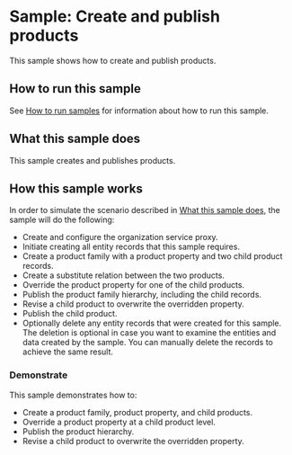 
# Sample: Create and publish products

This sample shows how to create and publish products.

## How to run this sample

See [How to run samples](https://github.com/microsoft/PowerApps-Samples/blob/master/cds/README.md) for information about how to run this sample.

## What this sample does

This sample creates and publishes products.

## How this sample works

In order to simulate the scenario described in [What this sample does](#what-this-sample-does), the sample will do the following:

- Create and configure the organization service proxy.  
- Initiate creating all entity records that this sample requires.  
- Create a product family with a product property and two child product records.  
- Create a substitute relation between the two products.  
- Override the product property for one of the child products.  
- Publish the product family hierarchy, including the child records.  
- Revise a child product to overwrite the overridden property.  
- Publish the child product.  
- Optionally delete any entity records that were created for this sample. The deletion is optional in case you want to examine the entities and data created by the sample. You can manually delete the records to achieve the same result.

### Demonstrate

This sample demonstrates how to:

- Create a product family, product property, and child products.
- Override a product property at a child product level.
- Publish the product hierarchy.
- Revise a child product to overwrite the overridden property.

    